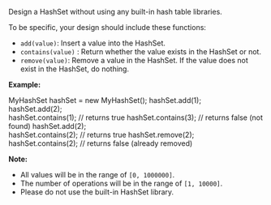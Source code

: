 
Design a HashSet without using any built-in hash table libraries.

To be specific, your design should include these functions:

-   `add(value)`: Insert a value into the HashSet.
-   `contains(value)`  : Return whether the value exists in the HashSet or not.
-   `remove(value)`: Remove a value in the HashSet. If the value does not exist in the HashSet, do nothing.

  
**Example:**

MyHashSet hashSet = new MyHashSet();
hashSet.add(1);         
hashSet.add(2);         
hashSet.contains(1);    // returns true
hashSet.contains(3);    // returns false (not found)
hashSet.add(2);          
hashSet.contains(2);    // returns true
hashSet.remove(2);          
hashSet.contains(2);    // returns false (already removed)

  
**Note:**

-   All values will be in the range of  `[0, 1000000]`.
-   The number of operations will be in the range of `[1, 10000]`.
-   Please do not use the built-in HashSet library.
